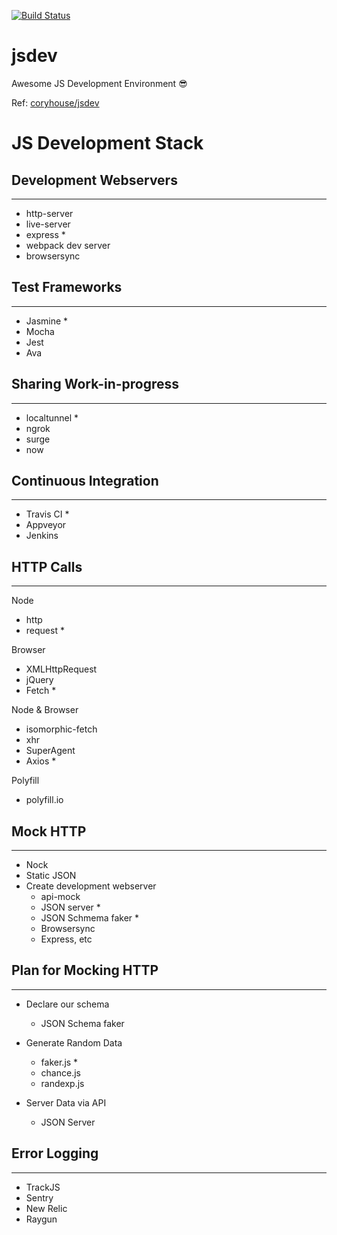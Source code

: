 [![Build Status](https://travis-ci.org/eaorak/jsdev.svg?branch=master)](https://travis-ci.org/eaorak/jsdev)

# jsdev
Awesome JS Development Environment :sunglasses:


Ref: [coryhouse/jsdev](https://github.com/coryhouse/javascript-development-environment)

# JS Development Stack

## Development Webservers
----------------------------
- http-server
- live-server
- express *
- webpack dev server
- browsersync

## Test Frameworks
----------------------------
- Jasmine *
- Mocha
- Jest
- Ava

## Sharing Work-in-progress
----------------------------
- localtunnel *
- ngrok
- surge
- now

## Continuous Integration
----------------------------
- Travis CI *
- Appveyor
- Jenkins

## HTTP Calls
----------------------------
Node
- http
- request *

Browser
- XMLHttpRequest
- jQuery
- Fetch *

Node & Browser
- isomorphic-fetch
- xhr
- SuperAgent
- Axios *

Polyfill
- polyfill.io

## Mock HTTP
----------------------------
- Nock
- Static JSON
- Create development webserver
  - api-mock
  - JSON server *
  - JSON Schmema faker *
  - Browsersync
  - Express, etc

## Plan for Mocking HTTP
----------------------------
- Declare our schema
  - JSON Schema faker 

- Generate Random Data
  - faker.js *
  - chance.js
  - randexp.js

- Server Data via API
  - JSON Server

## Error Logging
----------------------------
- TrackJS 
- Sentry
- New Relic
- Raygun

